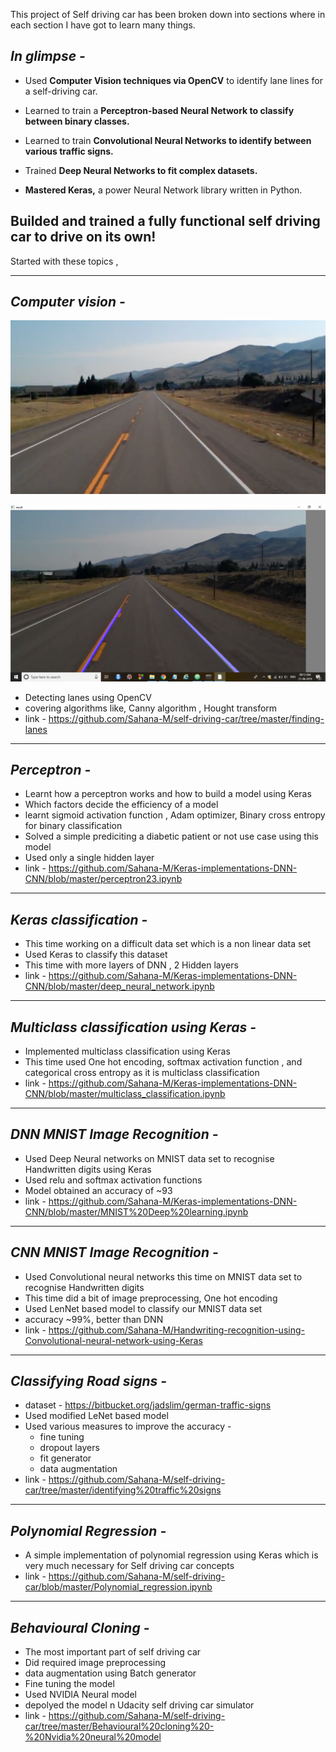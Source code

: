 This project of Self driving car has been broken down into sections where in each section I have got to learn many things.
## *In glimpse -*
- Used **Computer Vision techniques via OpenCV** to identify lane lines for a self-driving car.

- Learned to train a **Perceptron-based Neural Network to classify between binary classes.**

- Learned to train **Convolutional Neural Networks to identify between various traffic signs.**

- Trained **Deep Neural Networks to fit complex datasets.**

- **Mastered Keras,** a power Neural Network library written in Python.

## Builded and trained a fully functional self driving car to drive on its own!

Started with these topics ,
___
## *Computer vision -*

![Before](https://github.com/Sahana-M/Images/raw/master/test_image.jpg)

![After](https://github.com/Sahana-M/Images/raw/master/lane_detected.png)

- Detecting lanes using OpenCV
- covering algorithms like, Canny algorithm , Hought transform 
- link - https://github.com/Sahana-M/self-driving-car/tree/master/finding-lanes
___
## *Perceptron -*
- Learnt how a perceptron works and how to build a model using Keras
- Which factors decide the efficiency of a model
- learnt sigmoid activation function , Adam optimizer, Binary  cross entropy for binary classification
- Solved a simple prediciting a diabetic patient or not use case using this model 
- Used only a single hidden layer
- link - https://github.com/Sahana-M/Keras-implementations-DNN-CNN/blob/master/perceptron23.ipynb
___
## *Keras classification -* 
- This time working on a difficult data set which is a non linear data set
- Used Keras to classify this dataset
- This time with more layers of DNN , 2 Hidden layers
- link - https://github.com/Sahana-M/Keras-implementations-DNN-CNN/blob/master/deep_neural_network.ipynb
___
## *Multiclass classification using Keras -* 
- Implemented multiclass classification using Keras
- This time used One hot encoding, softmax activation function , and categorical cross entropy as it is multiclass classification
- link - https://github.com/Sahana-M/Keras-implementations-DNN-CNN/blob/master/multiclass_classification.ipynb
___
## *DNN MNIST Image Recognition -*
- Used Deep Neural networks on MNIST data set to recognise Handwritten digits using Keras
- Used relu and softmax activation functions
- Model obtained an accuracy of ~93
- link - https://github.com/Sahana-M/Keras-implementations-DNN-CNN/blob/master/MNIST%20Deep%20learning.ipynb
___
## *CNN MNIST Image Recognition -*
- Used Convolutional neural networks this time on MNIST data set to recognise Handwritten digits
- This time did a bit of image preprocessing, One hot encoding
- Used LenNet based model to classify our MNIST data set
- accuracy ~99%, better than DNN
- link - https://github.com/Sahana-M/Handwriting-recognition-using-Convolutional-neural-network-using-Keras
___
## *Classifying Road signs -*
- dataset - https://bitbucket.org/jadslim/german-traffic-signs
- Used modified LeNet based model
- Used various measures to improve the accuracy -
  - fine tuning
  - dropout layers
  - fit generator
  - data augmentation
- link - https://github.com/Sahana-M/self-driving-car/tree/master/identifying%20traffic%20signs
___
## *Polynomial Regression -*
- A simple implementation of polynomial regression using Keras which is very much necessary for Self driving car concepts
- link - https://github.com/Sahana-M/self-driving-car/blob/master/Polynomial_regression.ipynb

___
## *Behavioural Cloning -* 
- The most important part of self driving car
- Did required image preprocessing
- data augmentation using Batch generator
- Fine tuning the model
- Used NVIDIA Neural model
- depolyed the model n Udacity self driving car simulator 
- link - https://github.com/Sahana-M/self-driving-car/tree/master/Behavioural%20cloning%20-%20Nvidia%20neural%20model




